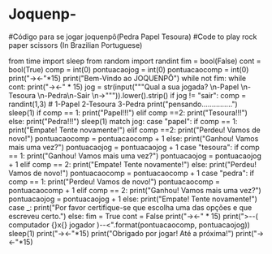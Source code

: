 # Joquenp-
#Código para se jogar joquenpô(Pedra Papel Tesoura)
#Code to play rock paper scissors (In Brazilian Portuguese)

from time import sleep
from random import randint
fim = bool(False)
cont = bool(True)
comp = int(0)
pontuacaojog = int(0)
pontuacaocomp = int(0)
print("-><-"*15)
print("Bem-Vindo ao JOQUENPÔ")
while not fim:
    while cont:
        print("-><-" * 15)
        jog = str(input("""Qual a sua jogada? \n-Papel \n-Tesoura \n-Pedra\n-Sair \n->""")).lower().strip()
        if jog != "sair":
            comp = randint(1,3) # 1-Papel 2-Tesoura 3-Pedra
            print("pensando...............")
            sleep(1)
            if comp == 1:
                print("Papel!!!")
            elif comp ==2:
                print("Tesoura!!!")
            else:
                print("Pedra!!!")
            sleep(1)
            match jog:
                case "papel":
                    if comp == 1:
                        print("Empate! Tente novamente!")
                    elif comp ==2:
                        print("Perdeu! Vamos de novo!")
                        pontuacaocomp = pontuacaocomp + 1
                    else:
                        print("Ganhou! Vamos mais uma vez?")
                        pontuacaojog = pontuacaojog + 1
                case "tesoura":
                    if comp == 1:
                        print("Ganhou! Vamos mais uma vez?")
                        pontuacaojog = pontuacaojog + 1
                    elif comp == 2:
                        print("Empate! Tente novamente!")
                    else:
                        print("Perdeu! Vamos de novo!")
                        pontuacaocomp = pontuacaocomp + 1
                case "pedra":
                    if comp == 1:
                        print("Perdeu! Vamos de novo!")
                        pontuacaocomp = pontuacaocomp + 1
                    elif comp == 2:
                        print("Ganhou! Vamos mais uma vez?")
                        pontuacaojog = pontuacaojog + 1
                    else:
                        print("Empate! Tente novamente!")
                case _:
                    print("Por favor certifique-se que escolha uma das opções e que escreveu certo.")
        else:
            fim = True
            cont = False
        print("-><-" * 15)
        print(">--( computador {}x{} jogador )--<".format(pontuacaocomp, pontuacaojog))
        sleep(1)
print("-><-"*15)
print("Obrigado por jogar! Até a próxima!")
print("-><-"*15)
